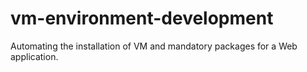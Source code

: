 vm-environment-development
==========================

Automating the installation of VM and mandatory packages for a Web application.
